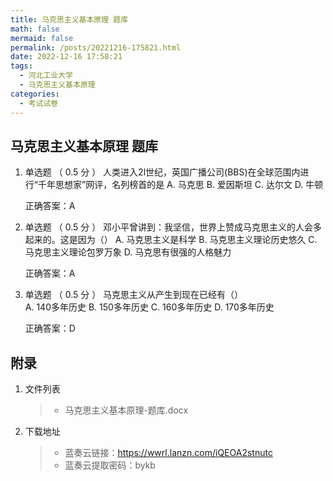 ```yaml
---
title: 马克思主义基本原理 题库
math: false
mermaid: false
permalink: /posts/20221216-175821.html
date: 2022-12-16 17:58:21
tags:
  - 河北工业大学
  - 马克思主义基本原理
categories:
  - 考试试卷
---
```

## 马克思主义基本原理 题库

<!-- more -->

1. 单选题  （ 0.5 分 ）
    人类进入2l世纪，英国广播公司(BBS)在全球范围内进行“千年思想家”网评，名列榜首的是
    A.  马克思
    B.  爱因斯坦
    C.  达尔文
    D.  牛顿

    正确答案：A


2. 单选题  （ 0.5 分 ）
    邓小平曾讲到：我坚信，世界上赞成马克思主义的人会多起来的。这是因为（）
    A.  马克思主义是科学
    B.  马克思主义理论历史悠久
    C.  马克思主义理论包罗万象
    D.  马克思有很强的人格魅力

    正确答案：A


3. 单选题  （ 0.5 分 ）
    马克思主义从产生到现在已经有（）  
    A.  140多年历史
    B.  150多年历史
    C.  160多年历史
    D.  170多年历史

    正确答案：D

## 附录
1. 文件列表
    > * 马克思主义基本原理-题库.docx

2. 下载地址
    > * 蓝奏云链接：https://wwrl.lanzn.com/iQEOA2stnutc
    > * 蓝奏云提取密码：bykb  